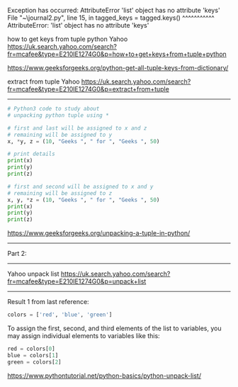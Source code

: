 Exception has occurred: AttributeError
'list' object has no attribute 'keys'
  File "~\journal2.py", line 15, in <module>
    tagged_keys = tagged.keys()
                  ^^^^^^^^^^^
AttributeError: 'list' object has no attribute 'keys'

how to get keys from tuple python
Yahoo
https://uk.search.yahoo.com/search?fr=mcafee&type=E210IE1274G0&p=how+to+get+keys+from+tuple+python

https://www.geeksforgeeks.org/python-get-all-tuple-keys-from-dictionary/

extract from tuple
Yahoo
https://uk.search.yahoo.com/search?fr=mcafee&type=E210IE1274G0&p=extract+from+tuple

____

```python
# Python3 code to study about
# unpacking python tuple using *

# first and last will be assigned to x and z
# remaining will be assigned to y
x, *y, z = (10, "Geeks ", " for ", "Geeks ", 50)

# print details
print(x)
print(y)
print(z)

# first and second will be assigned to x and y
# remaining will be assigned to z
x, y, *z = (10, "Geeks ", " for ", "Geeks ", 50)
print(x)
print(y)
print(z)
```

https://www.geeksforgeeks.org/unpacking-a-tuple-in-python/

____

Part 2:

____

Yahoo
unpack list
https://uk.search.yahoo.com/search?fr=mcafee&type=E210IE1274G0&p=unpack+list

____

Result 1 from last reference:

```python
colors = ['red', 'blue', 'green']
```

To assign the first, second, and third elements of the list to variables, you may assign individual elements to variables like this:

```python
red = colors[0]
blue = colors[1]
green = colors[2]
```

https://www.pythontutorial.net/python-basics/python-unpack-list/
